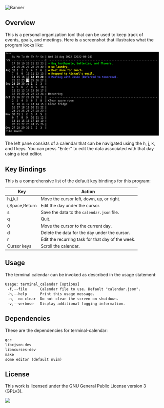 ![Banner](https://s-christy.com/status-banner-service/terminal-calendar/banner-slim.svg)

## Overview

This is a personal organization tool that can be used to keep track of events,
goals, and meetings. Here is a screenshot that illustrates what the program
looks like:

<p align="center">
  <img alt="Screenshot" src="./sample.png">
<p>

The left pane consists of a calendar that can be navigated using the h, j, k,
and l keys. You can press "Enter" to edit the data associated with that day
using a text editor.

## Key Bindings

This is a comprehensive list of the default key bindings for this program:

| Key            | Action                                            |
|----------------|---------------------------------------------------|
| h,j,k,l        | Move the cursor left, down, up, or right.         |
| i,Space,Return | Edit the day under the cursor.                    |
| s              | Save the data to the `calendar.json` file.        |
| q              | Quit.                                             |
| 0              | Move the cursor to the current day.               |
| d              | Delete the data for the day under the cursor.     |
| r              | Edit the recurring task for that day of the week. |
| Cursor keys    | Scroll the calendar.                              |

## Usage

The terminal calendar can be invoked as described in the usage statement:

```
Usage: terminal_calendar [options]
 -f,--file      Calendar file to use. Default "calendar.json".
 -h,--help      Print this usage message.
 -n,--no-clear  Do not clear the screen on shutdown.
 -v,--verbose   Display additional logging information.
```

## Dependencies

These are the dependencies for terminal-calendar:

```
gcc
libcjson-dev
libncurses-dev
make
some editor (default nvim)
```

## License

This work is licensed under the GNU General Public License version 3 (GPLv3).

[<img src="https://s-christy.com/status-banner-service/GPLv3_Logo.svg" width="150" />](https://www.gnu.org/licenses/gpl-3.0.en.html)
